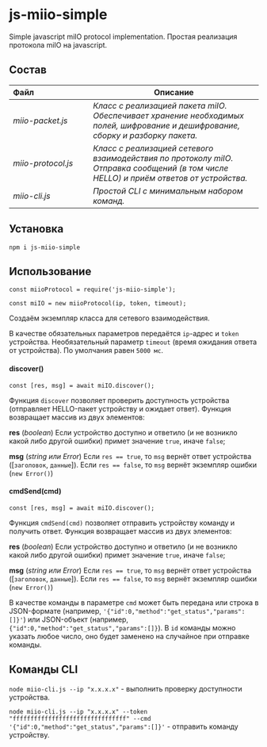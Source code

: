 # js-miio-simple
Simple javascript miIO protocol implementation.
Простая реализация протокола miIO на javascript.

## Состав
Файл&nbsp;&nbsp;&nbsp;&nbsp;&nbsp;&nbsp;&nbsp;&nbsp;&nbsp;&nbsp;&nbsp;&nbsp;&nbsp;&nbsp;&nbsp;&nbsp;&nbsp;&nbsp;&nbsp;&nbsp;&nbsp;&nbsp;&nbsp;&nbsp; | Описание
--------|--------
*miio-packet.js* | *Класс с реализацией пакета miIO. Обеспечивает хранение необходимых полей, шифрование и дешифрование, сборку и разборку пакета.*
*miio-protocol.js* | *Класс с реализацией сетевого взаимодействия по протоколу miIO. Отправка сообщений (в том числе HELLO) и приём ответов от устройства.*
*miio-cli.js* | *Простой CLI с минимальным набором команд.*

## Установка
```
npm i js-miio-simple
```

## Использование
```
const miioProtocol = require('js-miio-simple');
```

```
const miIO = new miioProtocol(ip, token, timeout);
```
Создаём экземпляр класса для сетевого взаимодействия.

В качестве обязательных параметров передаётся `ip`-адрес и `token` устройства. Необязательный параметр `timeout` (время ожидания ответа от устройства). По умолчания равен `5000 мс`.


#### discover()
```
const [res, msg] = await miIO.discover();
```
Функция `discover` позволяет проверить доступность устройства (отправляет HELLO-пакет устройству и ожидает ответ). Функция возвращает массив из двух элементов:

**res** (*boolean*) Если устройство доступно и ответило (и не возникло какой либо другой ошибки) примет значение `true`, иначе `false`;

**msg** (*string или Error*) Если `res == true`, то `msg` вернёт ответ устройства ([`заголовок`, `данные`]). Если `res == false`, то `msg` вернёт экземпляр ошибки (`new Error()`)


#### cmdSend(cmd)
```
const [res, msg] = await miIO.discover();
```
Функция `cmdSend(cmd)` позволяет отправить устройству команду и получить ответ. Функция возвращает массив из двух элементов:

**res** (*boolean*) Если устройство доступно и ответило (и не возникло какой либо другой ошибки) примет значение `true`, иначе `false`;

**msg** (*string или Error*) Если `res == true`, то `msg` вернёт ответ устройства ([`заголовок`, `данные`]). Если `res == false`, то `msg` вернёт экземпляр ошибки (`new Error()`)

В качестве команды в параметре `cmd` может быть передана или строка в JSON-формате (например, `'{"id":0,"method":"get_status","params":[]}'`) или JSON-объект (например, `{"id":0,"method":"get_status","params":[]}`). В `id` команды можно указать любое число, оно будет заменено на случайное при отправке команды.


## Команды CLI
`node miio-cli.js --ip "x.x.x.x"` - выполнить проверку доступности устройства.

`node miio-cli.js --ip "x.x.x.x" --token "ffffffffffffffffffffffffffffffff" --cmd '{"id":0,"method":"get_status","params":[]}'` - отправить команду устройству.
